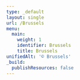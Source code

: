 ```yaml
---
type: _default
layout: single
url: /Brussels
menu:
  main:
    weight: 1
    identifier: Brussels
    title: Brussels
unifiedAlt: '© Brussels'
_build:
  publishResources: false
---
```

